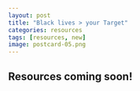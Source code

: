 ```yaml
---
layout: post
title: "Black lives > your Target"
categories: resources
tags: [resources, new]
image: postcard-05.png
---
```


## Resources coming soon!

&nbsp;